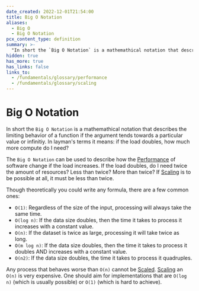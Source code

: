 ```yaml
---
date_created: 2022-12-01T21:54:00
title: Big O Notation
aliases:
  - Big O
  - Big O Notation
pcx_content_type: definition
summary: >-
  "In short the `Big O Notation` is a mathemathical notation that describes the limiting behavior of a function if the argument tends towards a particular value or infinitiy. In layman's terms it means: 'if the load doubles, how much more compute do I need?'"
hidden: true
has_more: true
has_links: false
links_to:
  - /fundamentals/glossary/performance
  - /fundamentals/glossary/scaling
---
```


# Big O Notation

In short the `Big O Notation` is a mathemathical notation that describes the limiting behavior of a function if the argument tends towards a particular value or infinitiy. In layman's terms it means: if the load doubles, how much more compute do I need?

The `Big O Notation` can be used to describe how the [Performance](/fundamentals/glossary/performance) of software change if the load increases. If the load doubles, do I need twice the amount of resources? Less than twice? More than twice? If [Scaling](/fundamentals/glossary/scaling) is to be possible at all, it must be less than twice.

Though theoretically you could write any formula, there are a few common ones:

- `O(1)`: Regardless of the size of the input, processing will always take the same time.
- `O(log n)`: If the data size doubles, then the time it takes to process it increases with a constant value.
- `O(n)`: If the dataset is twice as large, processing it will take twice as long.
- `O(m log n)`: If the data size doubles, then the time it takes to process it doubles AND increases with a constant value.
- `O(n2)`: If the data size doubles, the time it takes to process it quadruples.

Any process that behaves worse than `O(n)` cannot be [Scaled](/fundamentals/glossary/scaling). [Scaling](/fundamentals/glossary/scaling) an `O(n)` is very expensive. One should aim for implementations that are `O(log n)` (which is usually possible) or `O(1)` (which is hard to achieve).
